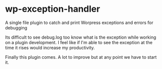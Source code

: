 # wp-exception-handler
A single file plugin to catch and print Worpress exceptions and errors for debugging


Its difficult to see debug.log too know what is the exception while working on a plugin development. 
I feel like if I'm able to see the exception at the time it rises would increase my productivity.

Finally this plugin comes. A lot to improve but at any point we have to start it.

